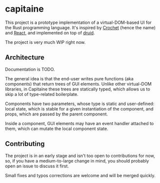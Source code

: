 # capitaine

This project is a prototype implementation of a virtual-DOM-based UI for the Rust programming language. It's inspired by [Crochet](https://github.com/raphlinus/crochet/) (hence the name) and [React](https://github.com/facebook/react), and implemented on top of [druid](https://github.com/linebender/druid).

The project is very much WIP right now.


## Architecture

Documentation is TODO.

The general idea is that the end-user writes pure functions (aka components) that return trees of GUI elements. Unlike other virtual-DOM libraries, in Capitaine these trees are statically typed, which allows us to skip a lot of type-related boilerplate.

Components have two parameters, whose type is static and user-defined: local state, which is stable for a given instantiation of the component, and props, which are passed by the parent component.

Inside a component, GUI elements may have an event handler attached to them, which can mutate the local component state.


## Contributing

The project is in an early stage and isn't too open to contributions for now, so, if you have a medium-to-large change in mind, you should probably open an issue to discuss it first.

Small fixes and typos corrections are welcome and will be merged quickly.
